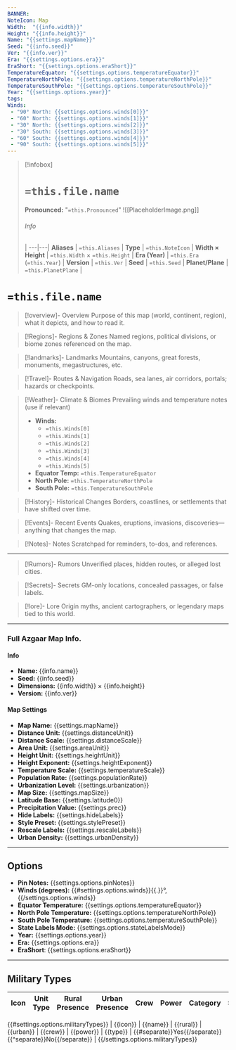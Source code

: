 ```yaml
---
BANNER:
NoteIcon: Map
Width:  "{{info.width}}"
Height: "{{info.height}}"
Name: "{{settings.mapName}}"
Seed: "{{info.seed}}"
Ver: "{{info.ver}}"
Era: "{{settings.options.era}}"
EraShort: "{{settings.options.eraShort}}"
TemperatureEquator: "{{settings.options.temperatureEquator}}"
TemperatureNorthPole: "{{settings.options.temperatureNorthPole}}"
TemperatureSouthPole: "{{settings.options.temperatureSouthPole}}"
Year: "{{settings.options.year}}"
tags:
Winds:
 - "90° North: {{settings.options.winds[0]}}"
 - "60° North: {{settings.options.winds[1]}}"
 - "30° North: {{settings.options.winds[2]}}"
 - "30° South: {{settings.options.winds[3]}}"
 - "60° South: {{settings.options.winds[4]}}"
 - "90° South: {{settings.options.winds[5]}}"
---
```


> [!infobox]
> # `=this.file.name`
> **Pronounced:**  "`=this.Pronounced`"
> ![[PlaceholderImage.png]]
> ###### Info
>  |
> ---|---|
> **Aliases** | `=this.Aliases` |
> **Type** | `=this.NoteIcon` |
> **Width × Height** | `=this.Width` × `=this.Height` |
> **Era (Year)** | `=this.Era` (`=this.Year`) |
> **Version** | `=this.Ver` |
> **Seed** | `=this.Seed` |
> **Planet/Plane** | `=this.PlanetPlane` |


# **`=this.file.name`**

> [!overview]- Overview
> Purpose of this map (world, continent, region), what it depicts, and how to read it.

> [!Regions]- Regions & Zones
> Named regions, political divisions, or biome zones referenced on the map.

> [!landmarks]- Landmarks
> Mountains, canyons, great forests, monuments, megastructures, etc.

> [!Travel]- Routes & Navigation
> Roads, sea lanes, air corridors, portals; hazards or checkpoints.

> [!Weather]- Climate & Biomes
> Prevailing winds and temperature notes (use if relevant)
> - **Winds:**
>   - `=this.Winds[0]`
>   - `=this.Winds[1]`
>   - `=this.Winds[2]`
>   - `=this.Winds[3]`
>   - `=this.Winds[4]`
>   - `=this.Winds[5]`
> - **Equator Temp:** `=this.TemperatureEquator`
> - **North Pole:** `=this.TemperatureNorthPole`
> - **South Pole:** `=this.TemperatureSouthPole`

> [!History]- Historical Changes
> Borders, coastlines, or settlements that have shifted over time.

> [!Events]- Recent Events
> Quakes, eruptions, invasions, discoveries—anything that changes the map.

> [!Notes]- Notes
> Scratchpad for reminders, to-dos, and references.

---

> [!Rumors]- Rumors
> Unverified places, hidden routes, or alleged lost cities.

> [!Secrets]- Secrets
> GM-only locations, concealed passages, or false labels.

> [!lore]- Lore
> Origin myths, ancient cartographers, or legendary maps tied to this world.

---

### Full Azgaar Map Info.

#### Info
- **Name:** {{info.name}}
- **Seed:** {{info.seed}}
- **Dimensions:** {{info.width}} × {{info.height}}
- **Version:** {{info.ver}}

#### Map Settings
- **Map Name:** {{settings.mapName}}
- **Distance Unit:** {{settings.distanceUnit}}
- **Distance Scale:** {{settings.distanceScale}}
- **Area Unit:** {{settings.areaUnit}}
- **Height Unit:** {{settings.heightUnit}}
- **Height Exponent:** {{settings.heightExponent}}
- **Temperature Scale:** {{settings.temperatureScale}}
- **Population Rate:** {{settings.populationRate}}
- **Urbanization Level:** {{settings.urbanization}}
- **Map Size:** {{settings.mapSize}}
- **Latitude Base:** {{settings.latitude0}}
- **Precipitation Value:** {{settings.prec}}
- **Hide Labels:** {{settings.hideLabels}}
- **Style Preset:** {{settings.stylePreset}}
- **Rescale Labels:** {{settings.rescaleLabels}}
- **Urban Density:** {{settings.urbanDensity}}

---

## Options
- **Pin Notes:** {{settings.options.pinNotes}}
- **Winds (degrees):** {{#settings.options.winds}}{{.}}°, {{/settings.options.winds}}
- **Equator Temperature:** {{settings.options.temperatureEquator}}
- **North Pole Temperature:** {{settings.options.temperatureNorthPole}}
- **South Pole Temperature:** {{settings.options.temperatureSouthPole}}
- **State Labels Mode:** {{settings.options.stateLabelsMode}}
- **Year:** {{settings.options.year}}
- **Era:** {{settings.options.era}}
- **EraShort**: {{settings.options.eraShort}}

---

## Military Types

| Icon | Unit Type | Rural Presence | Urban Presence | Crew | Power | Category | Separate? |
|------|-----------|----------------|----------------|------|-------|---------|-----------|
{{#settings.options.militaryTypes}}
| {{icon}} | {{name}} | {{rural}} | {{urban}} | {{crew}} | {{power}} | {{type}} | {{#separate}}Yes{{/separate}}{{^separate}}No{{/separate}} |
{{/settings.options.militaryTypes}}
